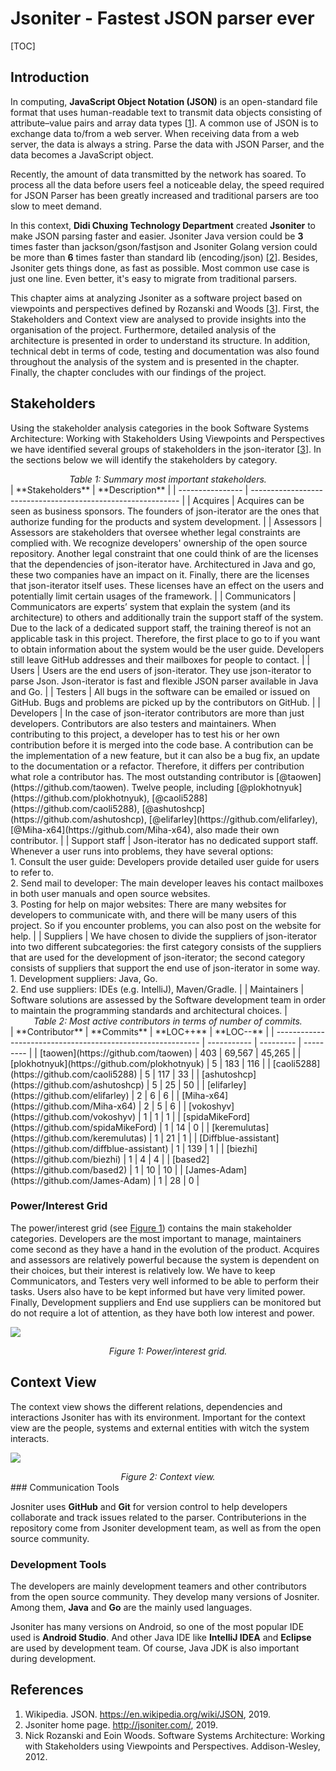 # Jsoniter - Fastest JSON parser ever

[TOC]

## Introduction

In computing, **JavaScript Object Notation (JSON)** is an open-standard file format that uses human-readable text to transmit data objects consisting of attribute–value pairs and array data types [[1](#reference-1)]. A common use of JSON is to exchange data to/from a web server. When receiving data from a web server, the data is always a string. Parse the data with JSON Parser, and the data becomes a JavaScript object.

Recently, the amount of data transmitted by the network has soared. To process all the data before users feel a noticeable delay, the speed required for JSON Parser has been greatly increased and traditional parsers are too slow to meet demand.

In this context, **Didi Chuxing Technology Department** created **Jsoniter** to make JSON parsing faster and easier. Jsoniter Java version could be **3** times faster than jackson/gson/fastjson and Jsoniter Golang version could be more than **6** times faster than standard lib (encoding/json) [[2](#reference-2)]. Besides, Jsoniter gets things done, as fast as possible. Most common use case is just one line. Even better, it's easy to migrate from traditional parsers.

This chapter aims at analyzing Jsoniter as a software project based on viewpoints and perspectives defined by Rozanski and Woods [[3](#reference-3)]. First, the Stakeholders and Context view are analysed to provide insights into the organisation of the project. Furthermore, detailed analysis of the architecture is presented in order to understand its structure. In addition, technical debt in terms of code, testing and documentation was also found throughout the analysis of the system and is presented in the chapter. Finally, the chapter concludes with our findings of the project.

## Stakeholders

Using the stakeholder analysis categories in the book Software Systems Architecture: Working with Stakeholders Using Viewpoints and Perspectives we have identified several groups of stakeholders in the json-iterator [[3](#reference-3)]. In the sections below we will identify the stakeholders by category.

<center><i>Table 1: Summary most important stakeholders.</i></center>
| **Stakeholders** | **Description**                                              |
| ---------------- | ------------------------------------------------------------ |
| Acquires         | Acquires can be seen as business sponsors. The founders of json-iterator are the ones that authorize funding for the products and system development. |
| Assessors        | Assessors are stakeholders that oversee whether legal constraints are complied with. We recognize developers' ownership of the open source repository. Another legal constraint that one could think of are the licenses that the dependencies of json-iterator have. Architectured in Java and go, these two companies have an impact on it. Finally, there are the licenses that json-iterator itself uses. These licenses have an effect on the users and potentially limit certain usages of the framework. |
| Communicators    | Communicators are experts’ system that explain the system (and its architecture) to others and additionally train the support staff of the system. Due to the lack of a dedicated support staff, the training thereof is not an applicable task in this project. Therefore, the first place to go to if   you want to obtain information about the system would be the user guide. Developers still leave GitHub addresses and their mailboxes for people to contact. |
| Users            | Users are the end users of json-iterator. They use json-iterator to parse Json. Json-iterator is fast and flexible JSON parser available in Java and Go. |
| Testers          | All bugs in the software can be emailed or issued on GitHub. Bugs and problems are picked up by the contributors on GitHub. |
| Developers       | In the case of json-iterator contributors are more than just developers. Contributors are also testers and maintainers. When contributing to this project, a developer has to test his or her own contribution before it is merged into the code base. A contribution can be the implementation of a new feature, but it can also be a bug fix, an update to the documentation or a refactor. Therefore, it differs per contribution what role a contributor has. The most outstanding contributor is [@taowen](https://github.com/taowen).  Twelve people, including [@plokhotnyuk](https://github.com/plokhotnyuk), [@caoli5288](https://github.com/caoli5288), [@ashutoshcp](https://github.com/ashutoshcp), [@elifarley](https://github.com/elifarley), [@Miha-x64](https://github.com/Miha-x64), also made their own contributor. |
| Support staff    | Json-iterator has no dedicated support staff. Whenever a user runs into problems, they have several options:<br />1. Consult the user guide: Developers   provide detailed user guide for users to refer to.<br />2. Send mail to developer: The main developer   leaves his contact mailboxes in both user manuals and open source websites.<br />3. Posting for help on major websites: There are many websites for developers to communicate with, and there will be many users of this project. So if you encounter problems, you can also post on the website for help. |
| Suppliers        | We have chosen to divide the suppliers of json-iterator into two different subcategories: the first category consists of the suppliers that are used for the development of json-iterator; the second category consists of suppliers that support the end use of json-iterator in some way.<br />1. Development suppliers: Java, Go.<br />2. End use suppliers: IDEs (e.g. IntelliJ), Maven/Gradle. |
| Maintainers      | Software solutions are assessed by the Software development team in order to maintain the programming standards and architectural choices. |

<center><i>Table 2: Most active contributors in terms of number of commits.</i></center>
| **Contributor**                                             | **Commits** | **LOC++** | **LOC--** |
| ----------------------------------------------------------- | ----------- | --------- | --------- |
| [taowen](https://github.com/taowen)                         | 403         | 69,567    | 45,265    |
| [plokhotnyuk](https://github.com/plokhotnyuk)               | 5           | 183       | 116       |
| [caoli5288](https://github.com/caoli5288)                   | 5           | 117       | 33        |
| [ashutoshcp](https://github.com/ashutoshcp)                 | 5           | 25        | 50        |
| [elifarley](https://github.com/elifarley)                   | 2           | 6         | 6         |
| [Miha-x64](https://github.com/Miha-x64)                     | 2           | 5         | 6         |
| [vokoshyv](https://github.com/vokoshyv)                     | 1           | 1         | 1         |
| [spidaMikeFord](https://github.com/spidaMikeFord)           | 1           | 14        | 0         |
| [keremulutas](https://github.com/keremulutas)               | 1           | 21        | 1         |
| [Diffblue-assistant](https://github.com/diffblue-assistant) | 1           | 139       | 1         |
| [biezhi](https://github.com/biezhi)                         | 1           | 4         | 4         |
| [based2](https://github.com/based2)                         | 1           | 10        | 10        |
| [James-Adam](https://github.com/James-Adam)                 | 1           | 28        | 0         |

### Power/Interest Grid 

The power/interest grid (see [Figure 1](#figure-1)) contains the main stakeholder categories. Developers are the most important to manage, maintainers come second as they have a hand in the evolution of the product. Acquires and assessors are relatively powerful because the system is dependent on their choices, but their interest is relatively low. We have to keep Communicators, and Testers very well informed to be able to perform their tasks. Users also have to be kept informed but have very limited power. Finally, Development suppliers and End use suppliers can be monitored but do not require a lot of attention, as they have both low interest and power.<span id="figure-1"></span>

![](https://i.loli.net/2019/10/03/rx3bmRyUtvPspjd.png)

<center><i>Figure 1: Power/interest grid.</i></center>

## Context View

The context view shows the different relations, dependencies and interactions Jsoniter has with its environment. Important for the context view are the people, systems and external entities with witch the system interacts.

![](https://i.loli.net/2019/10/03/RxsTIXDO8P5qVZ9.png)

<center><i>Figure 2: Context view.</i></center>
### Communication Tools

Josniter uses **GitHub** and **Git** for version control to help developers collaborate and track issues related to the parser. Contributerions in the repository come from Jsoniter development team, as well as from the open source community.

### Development Tools

The developers are mainly development teamers and other contributors from the open source community. They develop many versions of Josniter. Among them, **Java** and **Go** are the mainly used languages.

Jsoniter has many versions on Android, so one of the most popular IDE used is **Android Studio**. And other Java IDE like **IntelliJ IDEA** and **Eclipse** are used by development team. Of course, Java JDK is also important during development.

## References

1. <span id="reference-1">Wikipedia. JSON. https://en.wikipedia.org/wiki/JSON, 2019.</span>
2. <span id="reference-2">Jsoniter home page. http://jsoniter.com/, 2019.</span>
3. <span id="reference-3">Nick Rozanski and Eoin Woods. Software Systems Architecture: Working with Stakeholders using Viewpoints and Perspectives. Addison-Wesley, 2012. </span>

